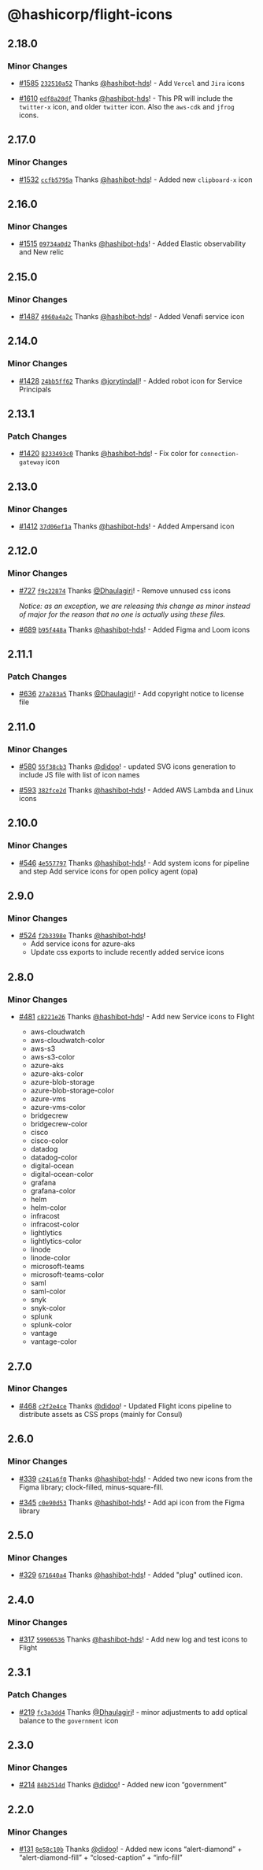 # @hashicorp/flight-icons

## 2.18.0

### Minor Changes

- [#1585](https://github.com/hashicorp/design-system/pull/1585) [`232510a52`](https://github.com/hashicorp/design-system/commit/232510a529621114dd605b741f0fe5f571b2cb56) Thanks [@hashibot-hds](https://github.com/hashibot-hds)! - Add `Vercel` and `Jira` icons

- [#1610](https://github.com/hashicorp/design-system/pull/1610) [`edf8a20df`](https://github.com/hashicorp/design-system/commit/edf8a20dff1cc59c2cb8c0f211f91aa81a0b37f0) Thanks [@hashibot-hds](https://github.com/hashibot-hds)! - This PR will include the `twitter-x` icon, and older `twitter` icon. Also the `aws-cdk` and `jfrog` icons.

## 2.17.0

### Minor Changes

- [#1532](https://github.com/hashicorp/design-system/pull/1532) [`ccfb5795a`](https://github.com/hashicorp/design-system/commit/ccfb5795af4ee2e55939de1be3037003e85cc77e) Thanks [@hashibot-hds](https://github.com/hashibot-hds)! - Added new `clipboard-x` icon

## 2.16.0

### Minor Changes

- [#1515](https://github.com/hashicorp/design-system/pull/1515) [`09734a0d2`](https://github.com/hashicorp/design-system/commit/09734a0d2a45be0b25b8e841649d87ad9c600053) Thanks [@hashibot-hds](https://github.com/hashibot-hds)! - Added Elastic observability and New relic

## 2.15.0

### Minor Changes

- [#1487](https://github.com/hashicorp/design-system/pull/1487) [`4960a4a2c`](https://github.com/hashicorp/design-system/commit/4960a4a2cf368b47c22ac12186f9f2b48d406519) Thanks [@hashibot-hds](https://github.com/hashibot-hds)! - Added Venafi service icon

## 2.14.0

### Minor Changes

- [#1428](https://github.com/hashicorp/design-system/pull/1428) [`24bb5ff62`](https://github.com/hashicorp/design-system/commit/24bb5ff628c2166314854c1295d9998bbd5e2aba) Thanks [@jorytindall](https://github.com/jorytindall)! - Added robot icon for Service Principals

## 2.13.1

### Patch Changes

- [#1420](https://github.com/hashicorp/design-system/pull/1420) [`8233493c0`](https://github.com/hashicorp/design-system/commit/8233493c05c422f06f1e61bb17e9c5c2e5385090) Thanks [@hashibot-hds](https://github.com/hashibot-hds)! - Fix color for `connection-gateway` icon

## 2.13.0

### Minor Changes

- [#1412](https://github.com/hashicorp/design-system/pull/1412) [`37d06ef1a`](https://github.com/hashicorp/design-system/commit/37d06ef1ae9f1f5c4a30796e3c42e62ccbe860c9) Thanks [@hashibot-hds](https://github.com/hashibot-hds)! - Added Ampersand icon

## 2.12.0

### Minor Changes

- [#727](https://github.com/hashicorp/design-system/pull/727) [`f9c22874`](https://github.com/hashicorp/design-system/commit/f9c22874ab24db25ee347c95e5c26dc0055a642e) Thanks [@Dhaulagiri](https://github.com/Dhaulagiri)! - Remove unnused css icons

  _Notice: as an exception, we are releasing this change as minor instead of major for the reason that no one is actually using these files._

* [#689](https://github.com/hashicorp/design-system/pull/689) [`b95f448a`](https://github.com/hashicorp/design-system/commit/b95f448a31cc138436caf0aae332139c5129d9dc) Thanks [@hashibot-hds](https://github.com/hashibot-hds)! - Added Figma and Loom icons

## 2.11.1

### Patch Changes

- [#636](https://github.com/hashicorp/design-system/pull/636) [`27a283a5`](https://github.com/hashicorp/design-system/commit/27a283a52c2828b32c282401f91df9bd929f9dda) Thanks [@Dhaulagiri](https://github.com/Dhaulagiri)! - Add copyright notice to license file

## 2.11.0

### Minor Changes

- [#580](https://github.com/hashicorp/design-system/pull/580) [`55f38cb3`](https://github.com/hashicorp/design-system/commit/55f38cb3a30a6edf8854e53ce3642270fe00efdc) Thanks [@didoo](https://github.com/didoo)! - updated SVG icons generation to include JS file with list of icon names

* [#593](https://github.com/hashicorp/design-system/pull/593) [`382fce2d`](https://github.com/hashicorp/design-system/commit/382fce2d063e8ff31849f28d68a138537354c68e) Thanks [@hashibot-hds](https://github.com/hashibot-hds)! - Added AWS Lambda and Linux icons

## 2.10.0

### Minor Changes

- [#546](https://github.com/hashicorp/design-system/pull/546) [`4e557797`](https://github.com/hashicorp/design-system/commit/4e5577973154397da0b5d4302755a07b22826345) Thanks [@hashibot-hds](https://github.com/hashibot-hds)! - Add system icons for pipeline and step
  Add service icons for open policy agent (opa)

## 2.9.0

### Minor Changes

- [#524](https://github.com/hashicorp/design-system/pull/524) [`f2b3398e`](https://github.com/hashicorp/design-system/commit/f2b3398e3056ae39fa35b1f9c81ddc0b2100073d) Thanks [@hashibot-hds](https://github.com/hashibot-hds)!
  - Add service icons for azure-aks
  - Update css exports to include recently added service icons

## 2.8.0

### Minor Changes

- [#481](https://github.com/hashicorp/design-system/pull/481) [`c8221e26`](https://github.com/hashicorp/design-system/commit/c8221e26e85142024483be2ea85f6191f3ceb652) Thanks [@hashibot-hds](https://github.com/hashibot-hds)! - Add new Service icons to Flight

  - aws-cloudwatch
  - aws-cloudwatch-color
  - aws-s3
  - aws-s3-color
  - azure-aks
  - azure-aks-color
  - azure-blob-storage
  - azure-blob-storage-color
  - azure-vms
  - azure-vms-color
  - bridgecrew
  - bridgecrew-color
  - cisco
  - cisco-color
  - datadog
  - datadog-color
  - digital-ocean
  - digital-ocean-color
  - grafana
  - grafana-color
  - helm
  - helm-color
  - infracost
  - infracost-color
  - lightlytics
  - lightlytics-color
  - linode
  - linode-color
  - microsoft-teams
  - microsoft-teams-color
  - saml
  - saml-color
  - snyk
  - snyk-color
  - splunk
  - splunk-color
  - vantage
  - vantage-color

## 2.7.0

### Minor Changes

- [#468](https://github.com/hashicorp/design-system/pull/468) [`c2f2e4ce`](https://github.com/hashicorp/design-system/commit/c2f2e4cea526421f63853461265064742af69729) Thanks [@didoo](https://github.com/didoo)! - Updated Flight icons pipeline to distribute assets as CSS props (mainly for Consul)

## 2.6.0

### Minor Changes

- [#339](https://github.com/hashicorp/design-system/pull/339) [`c241a6f0`](https://github.com/hashicorp/design-system/commit/c241a6f02723d2d1031d2f3e06c093d3e6b503d7) Thanks [@hashibot-hds](https://github.com/hashibot-hds)! - Added two new icons from the Figma library; clock-filled, minus-square-fill.

* [#345](https://github.com/hashicorp/design-system/pull/345) [`c0e90d53`](https://github.com/hashicorp/design-system/commit/c0e90d53fde0a9697d5aff04146f527285f7e696) Thanks [@hashibot-hds](https://github.com/hashibot-hds)! - Add api icon from the Figma library

## 2.5.0

### Minor Changes

- [#329](https://github.com/hashicorp/design-system/pull/329) [`671640a4`](https://github.com/hashicorp/design-system/commit/671640a476ab4ae4e0dd84e5e00964475e95e870) Thanks [@hashibot-hds](https://github.com/hashibot-hds)! - Added "plug" outlined icon.

## 2.4.0

### Minor Changes

- [#317](https://github.com/hashicorp/design-system/pull/317) [`59906536`](https://github.com/hashicorp/design-system/commit/599065361476aab6016dce017f01ca73b9ebeebc) Thanks [@hashibot-hds](https://github.com/hashibot-hds)! - Add new log and test icons to Flight

## 2.3.1

### Patch Changes

- [#219](https://github.com/hashicorp/design-system/pull/219) [`fc3a3dd4`](https://github.com/hashicorp/design-system/commit/fc3a3dd429f5681474bed95b43245d83b4094567) Thanks [@Dhaulagiri](https://github.com/Dhaulagiri)! - minor adjustments to add optical balance to the `government` icon

## 2.3.0

### Minor Changes

- [#214](https://github.com/hashicorp/design-system/pull/214) [`84b2514d`](https://github.com/hashicorp/design-system/commit/84b2514dff3e0ad584b843f315d3e2d77444b7be) Thanks [@didoo](https://github.com/didoo)! - Added new icon “government”

## 2.2.0

### Minor Changes

- [#131](https://github.com/hashicorp/design-system/pull/131) [`8e58c10b`](https://github.com/hashicorp/design-system/commit/8e58c10b23fad7fba53856ecb86cb1c127c6b7ca) Thanks [@didoo](https://github.com/didoo)! - Added new icons “alert-diamond” + “alert-diamond-fill” + “closed-caption” + “info-fill”
